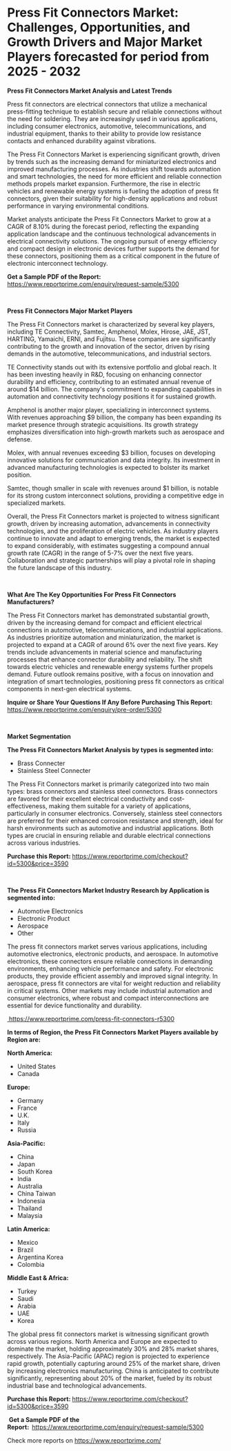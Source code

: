 <p><h1>Press Fit Connectors Market: Challenges, Opportunities, and Growth Drivers and Major Market Players forecasted for period from 2025 - 2032</h1></p><p><strong>Press Fit Connectors Market Analysis and Latest Trends</strong></p>
<p><p>Press fit connectors are electrical connectors that utilize a mechanical press-fitting technique to establish secure and reliable connections without the need for soldering. They are increasingly used in various applications, including consumer electronics, automotive, telecommunications, and industrial equipment, thanks to their ability to provide low resistance contacts and enhanced durability against vibrations.</p><p>The Press Fit Connectors Market is experiencing significant growth, driven by trends such as the increasing demand for miniaturized electronics and improved manufacturing processes. As industries shift towards automation and smart technologies, the need for more efficient and reliable connection methods propels market expansion. Furthermore, the rise in electric vehicles and renewable energy systems is fueling the adoption of press fit connectors, given their suitability for high-density applications and robust performance in varying environmental conditions.</p><p>Market analysts anticipate the Press Fit Connectors Market to grow at a CAGR of 8.10% during the forecast period, reflecting the expanding application landscape and the continuous technological advancements in electrical connectivity solutions. The ongoing pursuit of energy efficiency and compact design in electronic devices further supports the demand for these connectors, positioning them as a critical component in the future of electronic interconnect technology.</p></p>
<p><strong>Get a Sample PDF of the Report:&nbsp;</strong> <a href="https://www.reportprime.com/enquiry/request-sample/5300?utm_campaign=2532&utm_medium=2&utm_source=Github&utm_content=ia&utm_term=19032025&utm_id=press-fit-connectors">https://www.reportprime.com/enquiry/request-sample/5300</a></p>
<p>&nbsp;</p>
<p><strong>Press Fit Connectors Major Market Players</strong></p>
<p><p>The Press Fit Connectors market is characterized by several key players, including TE Connectivity, Samtec, Amphenol, Molex, Hirose, JAE, JST, HARTING, Yamaichi, ERNI, and Fujitsu. These companies are significantly contributing to the growth and innovation of the sector, driven by rising demands in the automotive, telecommunications, and industrial sectors.</p><p>TE Connectivity stands out with its extensive portfolio and global reach. It has been investing heavily in R&D, focusing on enhancing connector durability and efficiency, contributing to an estimated annual revenue of around $14 billion. The company's commitment to expanding capabilities in automation and connectivity technology positions it for sustained growth.</p><p>Amphenol is another major player, specializing in interconnect systems. With revenues approaching $9 billion, the company has been expanding its market presence through strategic acquisitions. Its growth strategy emphasizes diversification into high-growth markets such as aerospace and defense.</p><p>Molex, with annual revenues exceeding $3 billion, focuses on developing innovative solutions for communication and data integrity. Its investment in advanced manufacturing technologies is expected to bolster its market position.</p><p>Samtec, though smaller in scale with revenues around $1 billion, is notable for its strong custom interconnect solutions, providing a competitive edge in specialized markets.</p><p>Overall, the Press Fit Connectors market is projected to witness significant growth, driven by increasing automation, advancements in connectivity technologies, and the proliferation of electric vehicles. As industry players continue to innovate and adapt to emerging trends, the market is expected to expand considerably, with estimates suggesting a compound annual growth rate (CAGR) in the range of 5-7% over the next five years. Collaboration and strategic partnerships will play a pivotal role in shaping the future landscape of this industry.</p></p>
<p>&nbsp;</p>
<p><strong>What Are The Key Opportunities For Press Fit Connectors Manufacturers?</strong></p>
<p><p>The Press Fit Connectors market has demonstrated substantial growth, driven by the increasing demand for compact and efficient electrical connections in automotive, telecommunications, and industrial applications. As industries prioritize automation and miniaturization, the market is projected to expand at a CAGR of around 6% over the next five years. Key trends include advancements in material science and manufacturing processes that enhance connector durability and reliability. The shift towards electric vehicles and renewable energy systems further propels demand. Future outlook remains positive, with a focus on innovation and integration of smart technologies, positioning press fit connectors as critical components in next-gen electrical systems.</p></p>
<p><strong>Inquire or Share Your Questions If Any Before Purchasing This Report:</strong> <a href="https://www.reportprime.com/enquiry/pre-order/5300?utm_campaign=2532&utm_medium=2&utm_source=Github&utm_content=ia&utm_term=19032025&utm_id=press-fit-connectors">https://www.reportprime.com/enquiry/pre-order/5300</a></p>
<p>&nbsp;</p>
<p><strong>Market Segmentation</strong></p>
<p><strong>The Press Fit Connectors Market Analysis by types is segmented into:</strong></p>
<p><ul><li>Brass Connecter</li><li>Stainless Steel Connecter</li></ul></p>
<p><p>The Press Fit Connectors market is primarily categorized into two main types: brass connectors and stainless steel connectors. Brass connectors are favored for their excellent electrical conductivity and cost-effectiveness, making them suitable for a variety of applications, particularly in consumer electronics. Conversely, stainless steel connectors are preferred for their enhanced corrosion resistance and strength, ideal for harsh environments such as automotive and industrial applications. Both types are crucial in ensuring reliable and durable electrical connections across various industries.</p></p>
<p><strong>Purchase this Report:&nbsp;</strong><a href="https://www.reportprime.com/checkout?id=5300&price=3590&utm_campaign=2532&utm_medium=2&utm_source=Github&utm_content=ia&utm_term=19032025&utm_id=press-fit-connectors">https://www.reportprime.com/checkout?id=5300&price=3590</a></p>
<p>&nbsp;</p>
<p><strong>The Press Fit Connectors Market Industry Research by Application is segmented into:</strong></p>
<p><ul><li>Automotive Electronics</li><li>Electronic Product</li><li>Aerospace</li><li>Other</li></ul></p>
<p><p>The press fit connectors market serves various applications, including automotive electronics, electronic products, and aerospace. In automotive electronics, these connectors ensure reliable connections in demanding environments, enhancing vehicle performance and safety. For electronic products, they provide efficient assembly and improved signal integrity. In aerospace, press fit connectors are vital for weight reduction and reliability in critical systems. Other markets may include industrial automation and consumer electronics, where robust and compact interconnections are essential for device functionality and durability.</p></p>
<p><a href="https://www.reportprime.com/press-fit-connectors-r5300?utm_campaign=2532&utm_medium=2&utm_source=Github&utm_content=ia&utm_term=19032025&utm_id=press-fit-connectors">&nbsp;https://www.reportprime.com/press-fit-connectors-r5300</a></p>
<p><strong>In terms of Region, the Press Fit Connectors Market Players available by Region are:</strong></p>
<p>
    <p> <strong> North America: </strong>
        <ul>
            <li>United States</li>
            <li>Canada</li>
        </ul>
        </p> 
    <p> <strong> Europe: </strong>
        <ul>
            <li>Germany</li>
            <li>France</li>
            <li>U.K.</li>
            <li>Italy</li>
            <li>Russia</li>
        </ul>
        </p> 
    <p> <strong> Asia-Pacific: </strong>
        <ul>
            <li>China</li>
            <li>Japan</li>
            <li>South Korea</li>
            <li>India</li>
            <li>Australia</li>
            <li>China Taiwan</li>
            <li>Indonesia</li>
            <li>Thailand</li>
            <li>Malaysia</li>
        </ul>
        </p> 
    <p> <strong> Latin America: </strong>
        <ul>
            <li>Mexico</li>
            <li>Brazil</li>
            <li>Argentina Korea</li>
            <li>Colombia</li>
        </ul>
        </p> 
    <p> <strong> Middle East & Africa: </strong>
        <ul>
            <li>Turkey</li>
            <li>Saudi</li>
            <li>Arabia</li>
            <li>UAE</li>
            <li>Korea</li>
        </ul>
    </p>
    </p>
<p><p>The global press fit connectors market is witnessing significant growth across various regions. North America and Europe are expected to dominate the market, holding approximately 30% and 28% market shares, respectively. The Asia-Pacific (APAC) region is projected to experience rapid growth, potentially capturing around 25% of the market share, driven by increasing electronics manufacturing. China is anticipated to contribute significantly, representing about 20% of the market, fueled by its robust industrial base and technological advancements.</p></p>
<p><strong>Purchase this Report: </strong><a href="https://www.reportprime.com/checkout?id=5300&price=3590&utm_campaign=2532&utm_medium=2&utm_source=Github&utm_content=ia&utm_term=19032025&utm_id=press-fit-connectors">https://www.reportprime.com/checkout?id=5300&price=3590</a></p>
<p>&nbsp;<strong>Get a Sample PDF of the Report:&nbsp;&nbsp;</strong><a href="https://www.reportprime.com/enquiry/request-sample/5300?utm_campaign=2532&utm_medium=2&utm_source=Github&utm_content=ia&utm_term=19032025&utm_id=press-fit-connectors">https://www.reportprime.com/enquiry/request-sample/5300</a></p>
<p><strong></strong></p>
<p>Check more reports on <a href="https://www.reportprime.com/?utm_campaign=2532&utm_medium=2&utm_source=Github&utm_content=ia&utm_term=19032025&utm_id=press-fit-connectors">https://www.reportprime.com/</a></p>